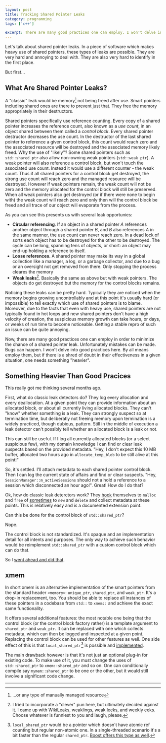 ```yaml
---
layout: post
title: Tracking Shared Pointer Leaks
category: programming
tags: ['c++']

excerpt: There are many good practices one can employ. I won't delve into good practices here. I'll go for the heavy guns
---
```


Let's talk about shared pointer leaks. In a piece of software which makes heavy use of shared pointers, these types of leaks are possible. They are very hard and annoying to deal with. They are also very hard to identify in the first place.

But first...

## What Are Shared Pointer Leaks?

A "classic" leak would be memory[^1] not being freed after use. Smart pointers including shared ones are there to prevent just that. They free the memory appropriately in their destructors.

Shared pointers specifically use reference counting. Every copy of a shared pointer increases the reference count, also known as a *use count*, in an object shared between them called a *control block*. Every shared pointer destructor decreases the use count. In the destructor of the last shared pointer to reference a given control block, this count would reach zero and the associated resource will be destroyed and the associated memory likely freed. Why the use of "likely"? Some shared pointers such as `std::shared_ptr` also allow non-owning weak pointers (`std::weak_ptr`). A weak pointer will also reference a control block, but won't touch the associated use count. Instead it would use a different counter - the weak count. Thus if all shared pointers for a control block get destroyed, the strong use count will reach zero and the managed resource will be destroyed. However if weak pointers remain, the weak count will not be zero and the memory allocated for the control block will still be preserved. When all weak pointers also get destroyed (or if there were none to begin with) the weak count will reach zero and only then will the control block be freed and all trace of our object will evaporate from the process.

As you can see this presents us with several leak opportunies:

* **Circular referencing**. If an object in a shared pointer *A* references another object through a shared pointer *B*, and *B* also references *A* in the same manner, the use count can never reach zero. In a dead lock of sorts each object has to be destroyed for the other to be destroyed. The cycle can be long, spanning tens of objects, or short: an object may end-up holding a reference to itself.
* **Loose references**. A shared pointer may make its way in a global collection like a manager, a log, or a garbage collector, and due to a bug or an oversight not get removed from there. Only stopping the process cleares the memory
* **Weak leaks**[^2]. Basically the same as above but with weak pointers. The objects do get destroyed but the memory for the control blocks remains.

Noticing these leaks can be pretty hard. Typically they are noticed when the memory begins growing uncontrollably and at this point it's usually hard (or impossible) to tell exactly which use of shared pointers is to blame. Moreover, due to the facts that even with heavy use, shared pointers are not typically found in hot loops and new shared pointers don't have a high velocity of creation, the suspicious memory growth can take hours, or days, or weeks of run time to become noticeable. Getting a stable repro of such an issue can be quite annoying.

Now, there are many good practices one can employ in order to minimize the chance of a shared pointer leak. Unfortunately mistakes can be made. Bugs can happen. I won't delve into good practices here. By all means employ them, but if there is a shred of doubt in their effectiveness in a given situation, one needs something "heavier".

## Something Heavier Than Good Pracices

This really got me thinking several months ago.

First, what do classic leak detectors do? They log every allocation and every deallocation. At a given point they can provide information about an allocated block, or about all currently living allocated blocks. They can't "know" whether something is a leak. They can strongly suspect so at termination time, but deliberatly not freeing memory upon termination is a widely practiced, though dubious, pattern. Still in the middle of execution a leak detector can't possibly tell whether an allocated block is a leak or not.

This can still be useful. If I log all currently allocated blocks (or a select suspicious few), with my domain knowledge I can find or clear leak suspects based on the provided metadata. "Hey, I don't expect this 10 MB buffer, allocated two hours ago in `allocate_temp_blob` to be still alive at this point!"

So, it's settled. I'll attach metadata to each shared pointer control block. Then I can log the current state of affairs and find or clear suspects. "Hey, `SessionManager::m_activeSessions` should not a hold a reference to a session which disconnected an hour ago!". Great! How do I do that?

Ok, how do classic leak deterctors work? They [hook](https://www.gnu.org/software/libc/manual/html_node/Hooks-for-Malloc.html) themselves to `malloc` and `free` of [sometimes](http://wyw.dcweb.cn/leakage.htm) to `new` and `delete` and collect metadata at these points. This is relatively easy and is a documented extension point.

Can this be done for the control block of `std::shared_ptr`?

Nope.

The control block is not standardized. It's opaque and an implementation detail for all intents and purposes. The only way to achieve such behavior would be reimplement `std::shared_ptr` with a custom control block which can do that.

So I [went ahead and did that](https://github.com/iboB/xmem).

## xmem

In short xmem is an alternative implementation of the smart pointers from the standard header `<memory>`: `unique_ptr`, `shared_ptr`, and `weak_ptr`. It's a drop-in replacement, too. You should be able to replace all instances of these pointers in a codebase from `std::` to `xmem::` and achieve the exact same functionality.

It offers several additional features: the most notable one being that the control block (or the control block factory rather) is a template argument to `shared_ptr` and `weak_ptr`. It can be replaced with one which collects metadata, which can then be logged and inspected at a given point. Replacing the control block can be used for other features as well. One side effect of this is that `local_shared_ptr`[^3] is possible and [implemented](https://github.com/iboB/xmem/blob/master/code/xmem/local_shared_ptr.hpp).

The main drawback however is that it's not just an optional plug-in for existing code. To make use of it, you must change the uses of `std::shared_ptr` to `xmem::shared_ptr` and so on. One can conditionally compile say `mymem::shared_ptr` to be one or the other, but it would still involve a significant code change.

___

[^1]: ...or any type of manually managed resource
[^2]: I tried to incorporate a "clever" pun here, but ultimately decided against it. I came up with WikiLeaks, weaklings, weak leeks, and weekly eeks. Choose whatever is funniest to you and laugh, please.
[^3]: `local_shared_ptr` would be a pointer which doesn't have atomic ref counting but regular non-atomic one. In a single-threaded scenario it's a bit faster than the regular `shared_ptr`. [Boost offers this type as well](https://www.boost.org/doc/libs/1_78_0/libs/smart_ptr/doc/html/smart_ptr.html#local_shared_ptr).
